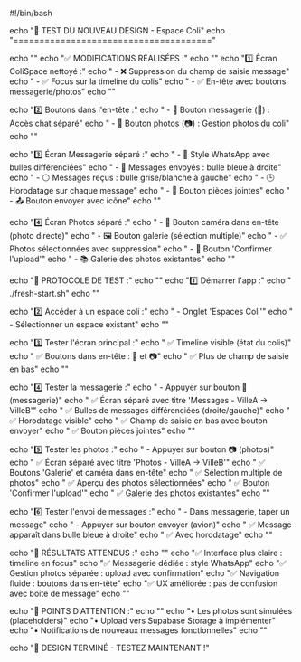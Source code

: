 #!/bin/bash

echo "🧪 TEST DU NOUVEAU DESIGN - Espace Coli"
echo "======================================"

echo ""
echo "✅ MODIFICATIONS RÉALISÉES :"
echo ""
echo "1️⃣  Écran ColiSpace nettoyé :"
echo "   - ❌ Suppression du champ de saisie message"
echo "   - ✅ Focus sur la timeline du colis"
echo "   - ✅ En-tête avec boutons messagerie/photos"
echo ""

echo "2️⃣  Boutons dans l'en-tête :"
echo "   - 📱 Bouton messagerie (💬) : Accès chat séparé"
echo "   - 📸 Bouton photos (📷) : Gestion photos du coli"
echo ""

echo "3️⃣  Écran Messagerie séparé :"
echo "   - 💬 Style WhatsApp avec bulles différenciées"
echo "   - 🔵 Messages envoyés : bulle bleue à droite"
echo "   - ⚪ Messages reçus : bulle grise/blanche à gauche"
echo "   - 🕒 Horodatage sur chaque message"
echo "   - 📎 Bouton pièces jointes"
echo "   - 📤 Bouton envoyer avec icône"
echo ""

echo "4️⃣  Écran Photos séparé :"
echo "   - 📸 Bouton caméra dans en-tête (photo directe)"
echo "   - 🖼️ Bouton galerie (sélection multiple)"
echo "   - ✅ Photos sélectionnées avec suppression"
echo "   - 🔄 Bouton 'Confirmer l'upload'"
echo "   - 📚 Galerie des photos existantes"
echo ""

echo "🧪 PROTOCOLE DE TEST :"
echo ""
echo "1️⃣  Démarrer l'app :"
echo "   ./fresh-start.sh"
echo ""

echo "2️⃣  Accéder à un espace coli :"
echo "   - Onglet 'Espaces Coli'"
echo "   - Sélectionner un espace existant"
echo ""

echo "3️⃣  Tester l'écran principal :"
echo "   ✅ Timeline visible (état du colis)"
echo "   ✅ Boutons dans en-tête : 💬 et 📷"
echo "   ✅ Plus de champ de saisie en bas"
echo ""

echo "4️⃣  Tester la messagerie :"
echo "   - Appuyer sur bouton 💬 (messagerie)"
echo "   ✅ Écran séparé avec titre 'Messages - VilleA → VilleB'"
echo "   ✅ Bulles de messages différenciées (droite/gauche)"
echo "   ✅ Horodatage visible"
echo "   ✅ Champ de saisie en bas avec bouton envoyer"
echo "   ✅ Bouton pièces jointes"
echo ""

echo "5️⃣  Tester les photos :"
echo "   - Appuyer sur bouton 📷 (photos)"
echo "   ✅ Écran séparé avec titre 'Photos - VilleA → VilleB'"
echo "   ✅ Boutons 'Galerie' et caméra dans en-tête"
echo "   ✅ Sélection multiple de photos"
echo "   ✅ Aperçu des photos sélectionnées"
echo "   ✅ Bouton 'Confirmer l'upload'"
echo "   ✅ Galerie des photos existantes"
echo ""

echo "6️⃣  Tester l'envoi de messages :"
echo "   - Dans messagerie, taper un message"
echo "   - Appuyer sur bouton envoyer (avion)"
echo "   ✅ Message apparaît dans bulle bleue à droite"
echo "   ✅ Avec horodatage"
echo ""

echo "🎯 RÉSULTATS ATTENDUS :"
echo ""
echo "✅ Interface plus claire : timeline en focus"
echo "✅ Messagerie dédiée : style WhatsApp"
echo "✅ Gestion photos séparée : upload avec confirmation"
echo "✅ Navigation fluide : boutons dans en-tête"
echo "✅ UX améliorée : pas de confusion avec boîte de message"
echo ""

echo "🚨 POINTS D'ATTENTION :"
echo ""
echo "• Les photos sont simulées (placeholders)"
echo "• Upload vers Supabase Storage à implémenter"
echo "• Notifications de nouveaux messages fonctionnelles"
echo ""

echo "🎉 DESIGN TERMINÉ - TESTEZ MAINTENANT !" 
